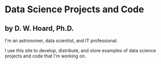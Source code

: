 # Data Science Projects and Code
## by D. W. Hoard, Ph.D.

I'm an astronomer, data scientist, and IT professional.

I use this site to develop, distribute, and store examples of data science projects and code that I'm working on.
